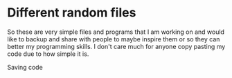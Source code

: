 # Different random files

So these are very simple files and programs that I am working on and would like to backup and share with people to maybe inspire them or so they can better my programming skills. I don't care much for anyone copy pasting my code due to how simple it is.

Saving code
